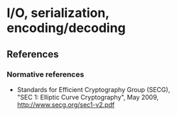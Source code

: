 # I/O, serialization, encoding/decoding

## References

### Normative references

- Standards for Efficient Cryptography Group (SECG),\
  "SEC 1: Elliptic Curve Cryptography", May 2009,\
  http://www.secg.org/sec1-v2.pdf
